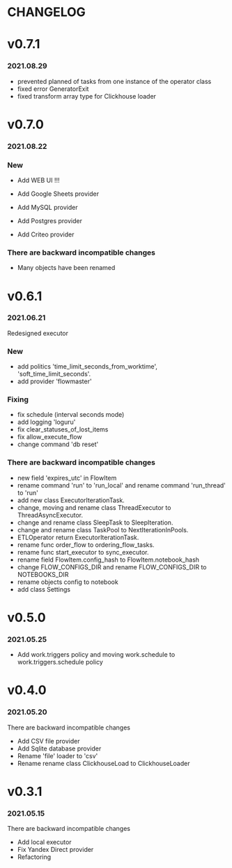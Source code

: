 # CHANGELOG

# v0.7.1
### 2021.08.29
- prevented planned of tasks from one instance of the operator class
- fixed error GeneratorExit
- fixed transform array type for Clickhouse loader

# v0.7.0
### 2021.08.22

### New
- Add WEB UI !!!
  

- Add Google Sheets provider
- Add MySQL provider
- Add Postgres provider
- Add Criteo provider

### There are backward incompatible changes
- Many objects have been renamed

# v0.6.1
### 2021.06.21

Redesigned executor

### New
- add politics 'time_limit_seconds_from_worktime', 'soft_time_limit_seconds'.
- add provider 'flowmaster'

### Fixing
- fix schedule (interval seconds mode)
- add logging 'loguru'
- fix clear_statuses_of_lost_items
- fix allow_execute_flow
- change command 'db reset'

### There are backward incompatible changes
- new field 'expires_utc' in FlowItem
- rename command 'run' to 'run_local' and rename command 'run_thread' to 'run'
- add new class ExecutorIterationTask.
- change, moving and rename class ThreadExecutor to ThreadAsyncExecutor.
- change and rename class SleepTask to SleepIteration.
- change and rename class TaskPool to NextIterationInPools.
- ETLOperator return ExecutorIterationTask.
- rename func order_flow to ordering_flow_tasks.
- rename func start_executor to sync_executor.
- rename field FlowItem.config_hash to FlowItem.notebook_hash
- change FLOW_CONFIGS_DIR and rename FLOW_CONFIGS_DIR to NOTEBOOKS_DIR
- rename objects config to notebook
- add class Settings
  
# v0.5.0
### 2021.05.25
- Add work.triggers policy and moving work.schedule to work.triggers.schedule policy

# v0.4.0 
### 2021.05.20
There are backward incompatible changes

- Add CSV file provider
- Add Sqlite database provider
- Rename 'file' loader to 'csv'
- Rename rename class ClickhouseLoad to ClickhouseLoader

# v0.3.1 
### 2021.05.15 
There are backward incompatible changes

- Add local executor
- Fix Yandex Direct provider
- Refactoring